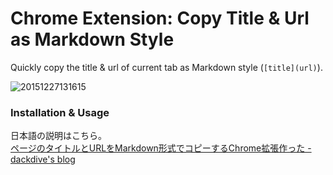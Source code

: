Chrome Extension: Copy Title & Url as Markdown Style
====================================================

Quickly copy the title & url of current tab as Markdown style (`[title](url)`).

![20151227131615](https://cloud.githubusercontent.com/assets/1001444/12045449/0af4e502-aee7-11e5-893c-749f3210578d.png)

### Installation & Usage

日本語の説明はこちら。  
[ページのタイトルとURLをMarkdown形式でコピーするChrome拡張作った - dackdive's blog](http://dackdive.hateblo.jp/entry/2015/12/27/000000)


